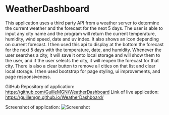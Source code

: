 # WeatherDashboard

This application uses a third party API from a weather server to determine the current weather and the forecast for the next 5 days. 
The user is able to input any city name and the program will return the current temperature, humidity, wind speed, date and uv index. 
It also shows an icon depending on current forecast. I then used this api to display at the bottom the forecast for the next 5 days with the 
temperature, date, and humidity. Whenever the user searches a city, it will save it onto local storage and will show them to the user, and if the
user selects the city, it will reopen the forecast for that city. There is also a clear button to remove all cities on that list and clear local storage. I then used bootstrap for page styling, ui improvements, and page responsiveness. 

GitHub Repository of application: https://github.com/GuilleMGN/WeatherDashboard
Link of live application: https://guillemgn.github.io/WeatherDashboard/

Screenshot of application: ![Screenshot](https://user-images.githubusercontent.com/73862470/103605453-ea460e80-4ee1-11eb-8f09-747e6a66cbdb.PNG)
